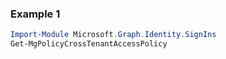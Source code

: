### Example 1
``` powershell
Import-Module Microsoft.Graph.Identity.SignIns
Get-MgPolicyCrossTenantAccessPolicy
```
